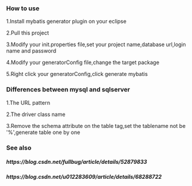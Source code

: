 <h3>How to use</h3>

<p>1.Install mybatis generator plugin on your eclipse</p>
<p>2.Pull this project</p>
<p>3.Modify your init.properties file,set your project name,database url,login name and password </p>
<p>4.Modify your generatorConfig file,change the target package</p>
<p>5.Right click your generatorConfig,click generate mybatis</p>

<h3>Differences between mysql and sqlserver</h3>
<p>1.The URL pattern</p>
<p>2.The driver class name</p>
<p>3.Remove the schema attribute on the table tag,set the tablename not be '%',generate table one by one</p>

<h3>See also</h3>
<h5>https://blog.csdn.net/fullbug/article/details/52879833</h5>
<h5>https://blog.csdn.net/u012283609/article/details/68288722</h5>
